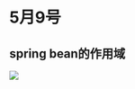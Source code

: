 # 5月9号
## spring bean的作用域
![](https://github.com/Chengganghu/2019chunzhao/blob/master/img/bean.jpg)

